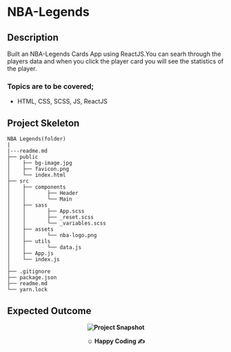 # NBA-Legends

## Description

Built an NBA-Legends Cards App using ReactJS.You can searh through the players data and when you click the player card you will see the statistics of the player.

### Topics are to be covered;

- HTML, CSS, SCSS, JS, ReactJS

## Project Skeleton

```
NBA Legends(folder)
|
|---readme.md
├── public
│    ├── bg-image.jpg
│    ├── favicon.png
│    └── index.html
├── src
│    ├── components
│    │       ├── Header
│    │       └── Main    
│    ├── sass
│    │       ├── App.scss
│    │       ├── _reset.scss
│    │       └── _variables.scss    
│    ├── assets
│    │       └── nba-logo.png
│    ├── utils
│    │       └── data.js
│    ├── App.js
│    └── index.js
│
├── .gitignore
├── package.json
├── readme.md
└── yarn.lock
```

## Expected Outcome
**<div align="center">![Project Snapshot](snapshot.png)</div>**

**<p align="center">&#9786; Happy Coding &#9997;</p>**
